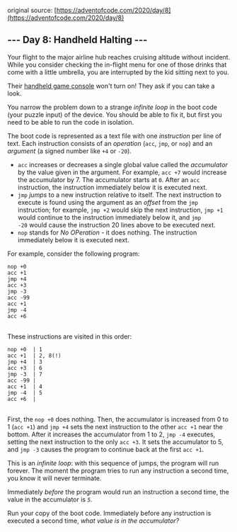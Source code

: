 original source: [https://adventofcode.com/2020/day/8](https://adventofcode.com/2020/day/8)
## --- Day 8: Handheld Halting ---
Your flight to the major airline hub reaches cruising altitude without incident.  While you consider checking the in-flight menu for one of those drinks that come with a little umbrella, you are interrupted by the kid sitting next to you.

Their [handheld game console](https://en.wikipedia.org/wiki/Handheld_game_console) won't turn on! They ask if you can take a look.

You narrow the problem down to a strange <em>infinite loop</em> in the boot code (your puzzle input) of the device. You should be able to fix it, but first you need to be able to run the code in isolation.

The boot code is represented as a text file with one <em>instruction</em> per line of text. Each instruction consists of an <em>operation</em> (<code>acc</code>, <code>jmp</code>, or <code>nop</code>) and an <em>argument</em> (a signed number like <code>+4</code> or <code>-20</code>).


 - <code>acc</code> increases or decreases a single global value called the <em>accumulator</em> by the value given in the argument. For example, <code>acc +7</code> would increase the accumulator by 7. The accumulator starts at <code>0</code>. After an <code>acc</code> instruction, the instruction immediately below it is executed next.
 - <code>jmp</code> <em>jumps</em> to a new instruction relative to itself. The next instruction to execute is found using the argument as an <em>offset</em> from the <code>jmp</code> instruction; for example, <code>jmp +2</code> would skip the next instruction, <code>jmp +1</code> would continue to the instruction immediately below it, and <code>jmp -20</code> would cause the instruction 20 lines above to be executed next.
 - <code>nop</code> stands for <em>No OPeration</em> - it does nothing.  The instruction immediately below it is executed next.

For example, consider the following program:

<pre>
<code>nop +0
acc +1
jmp +4
acc +3
jmp -3
acc -99
acc +1
jmp -4
acc +6
</code>
</pre>

These instructions are visited in this order:

<pre>
<code>nop +0  | 1
acc +1  | 2, 8(!)
jmp +4  | 3
acc +3  | 6
jmp -3  | 7
acc -99 |
acc +1  | 4
jmp -4  | 5
acc +6  |
</code>
</pre>

First, the <code>nop +0</code> does nothing. Then, the accumulator is increased from 0 to 1 (<code>acc +1</code>) and <code>jmp +4</code> sets the next instruction to the other <code>acc +1</code> near the bottom. After it increases the accumulator from 1 to 2, <code>jmp -4</code> executes, setting the next instruction to the only <code>acc +3</code>. It sets the accumulator to 5, and <code>jmp -3</code> causes the program to continue back at the first <code>acc +1</code>.

This is an <em>infinite loop</em>: with this sequence of jumps, the program will run forever. The moment the program tries to run any instruction a second time, you know it will never terminate.

Immediately <em>before</em> the program would run an instruction a second time, the value in the accumulator is <em><code>5</code></em>.

Run your copy of the boot code. Immediately before any instruction is executed a second time, <em>what value is in the accumulator?</em>


